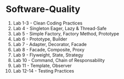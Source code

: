 # Software-Quality

1) Lab 1-3 - Clean Coding Practices
3) Lab 4 - Singleton Eager, Lazy & Thread-Safe
4) Lab 5 - Simple Factory, Factory Method, Prototype
5) Lab 6 - Prototype, Builder
6) Lab 7 - Adapter, Decorator, Facade
7) Lab 8 - Facade, Composite, Proxy
8) Lab 9 - Flyweight, State, Strategy
9) Lab 10 - Command, Chain of Responsability
10) Lab 11 - Template, Observer
11) Lab 12-14 - Testing Practices
